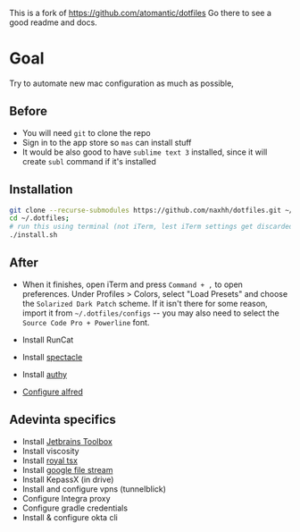 This is a fork of https://github.com/atomantic/dotfiles
Go there to see a good readme and docs.

# Goal

Try to automate new mac configuration as much as possible,

## Before

* You will need `git` to clone the repo
* Sign in to the app store so `mas` can install stuff
* It would be also good to have `sublime text 3` installed, since it will create `subl` command if it's installed

## Installation

```bash
git clone --recurse-submodules https://github.com/naxhh/dotfiles.git ~/.dotfiles
cd ~/.dotfiles;
# run this using terminal (not iTerm, lest iTerm settings get discarded on exit)
./install.sh
```

## After

* When it finishes, open iTerm and press `Command + ,` to open preferences. Under Profiles > Colors, select "Load Presets" and choose the `Solarized Dark Patch` scheme. If it isn't there for some reason, import it from `~/.dotfiles/configs` -- you may also need to select the `Source Code Pro + Powerline` font.

* Install RunCat
* Install [spectacle](https://www.spectacleapp.com/)
* Install [authy](https://authy.com/download/)
* [Configure alfred](https://www.alfredapp.com/help/troubleshooting/cmd-space/)


## Adevinta specifics

* Install [Jetbrains Toolbox](https://www.jetbrains.com/toolbox/)
* Install viscosity
* Install [royal tsx](https://www.royalapplications.com/ts/mac/download)
* Install [google file stream](https://support.google.com/drive/answer/7329379)
* Install KepassX (in drive)
* Install and configure vpns (tunnelblick)
* Configure Integra proxy
* Configure gradle credentials
* Install & configure okta cli
